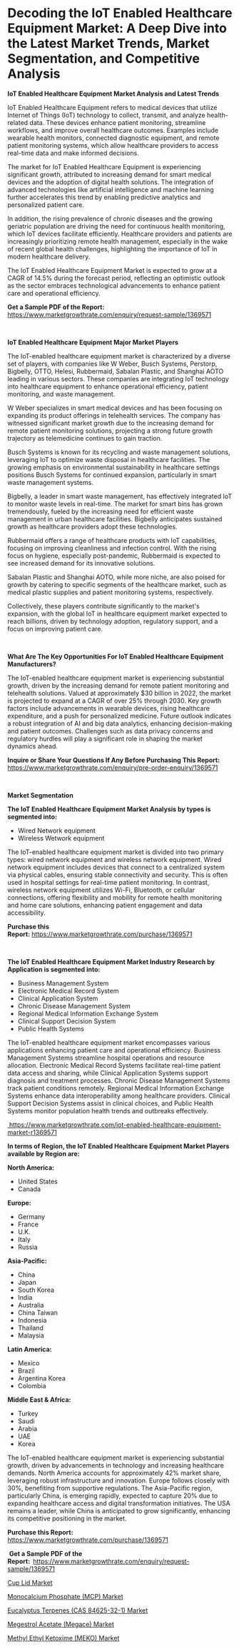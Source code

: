 <p><h1>Decoding the IoT Enabled Healthcare Equipment Market: A Deep Dive into the Latest Market Trends, Market Segmentation, and Competitive Analysis</h1></p><p><strong>IoT Enabled Healthcare Equipment Market Analysis and Latest Trends</strong></p>
<p><p>IoT Enabled Healthcare Equipment refers to medical devices that utilize Internet of Things (IoT) technology to collect, transmit, and analyze health-related data. These devices enhance patient monitoring, streamline workflows, and improve overall healthcare outcomes. Examples include wearable health monitors, connected diagnostic equipment, and remote patient monitoring systems, which allow healthcare providers to access real-time data and make informed decisions.</p><p>The market for IoT Enabled Healthcare Equipment is experiencing significant growth, attributed to increasing demand for smart medical devices and the adoption of digital health solutions. The integration of advanced technologies like artificial intelligence and machine learning further accelerates this trend by enabling predictive analytics and personalized patient care. </p><p>In addition, the rising prevalence of chronic diseases and the growing geriatric population are driving the need for continuous health monitoring, which IoT devices facilitate efficiently. Healthcare providers and patients are increasingly prioritizing remote health management, especially in the wake of recent global health challenges, highlighting the importance of IoT in modern healthcare delivery.</p><p>The IoT Enabled Healthcare Equipment Market is expected to grow at a CAGR of 14.5% during the forecast period, reflecting an optimistic outlook as the sector embraces technological advancements to enhance patient care and operational efficiency.</p></p>
<p><strong>Get a Sample PDF of the Report:&nbsp;</strong> <a href="https://www.marketgrowthrate.com/enquiry/request-sample/1369571">https://www.marketgrowthrate.com/enquiry/request-sample/1369571</a></p>
<p>&nbsp;</p>
<p><strong>IoT Enabled Healthcare Equipment Major Market Players</strong></p>
<p><p>The IoT-enabled healthcare equipment market is characterized by a diverse set of players, with companies like W Weber, Busch Systems, Perstorp, Bigbelly, OTTO, Helesi, Rubbermaid, Sabalan Plastic, and Shanghai AOTO leading in various sectors. These companies are integrating IoT technology into healthcare equipment to enhance operational efficiency, patient monitoring, and waste management.</p><p>W Weber specializes in smart medical devices and has been focusing on expanding its product offerings in telehealth services. The company has witnessed significant market growth due to the increasing demand for remote patient monitoring solutions, projecting a strong future growth trajectory as telemedicine continues to gain traction.</p><p>Busch Systems is known for its recycling and waste management solutions, leveraging IoT to optimize waste disposal in healthcare facilities. The growing emphasis on environmental sustainability in healthcare settings positions Busch Systems for continued expansion, particularly in smart waste management systems.</p><p>Bigbelly, a leader in smart waste management, has effectively integrated IoT to monitor waste levels in real-time. The market for smart bins has grown tremendously, fueled by the increasing need for efficient waste management in urban healthcare facilities. Bigbelly anticipates sustained growth as healthcare providers adopt these technologies.</p><p>Rubbermaid offers a range of healthcare products with IoT capabilities, focusing on improving cleanliness and infection control. With the rising focus on hygiene, especially post-pandemic, Rubbermaid is expected to see increased demand for its innovative solutions. </p><p>Sabalan Plastic and Shanghai AOTO, while more niche, are also poised for growth by catering to specific segments of the healthcare market, such as medical plastic supplies and patient monitoring systems, respectively.</p><p>Collectively, these players contribute significantly to the market's expansion, with the global IoT in healthcare equipment market expected to reach billions, driven by technology adoption, regulatory support, and a focus on improving patient care.</p></p>
<p>&nbsp;</p>
<p><strong>What Are The Key Opportunities For IoT Enabled Healthcare Equipment Manufacturers?</strong></p>
<p><p>The IoT-enabled healthcare equipment market is experiencing substantial growth, driven by the increasing demand for remote patient monitoring and telehealth solutions. Valued at approximately $30 billion in 2022, the market is projected to expand at a CAGR of over 25% through 2030. Key growth factors include advancements in wearable devices, rising healthcare expenditure, and a push for personalized medicine. Future outlook indicates a robust integration of AI and big data analytics, enhancing decision-making and patient outcomes. Challenges such as data privacy concerns and regulatory hurdles will play a significant role in shaping the market dynamics ahead.</p></p>
<p><strong>Inquire or Share Your Questions If Any Before Purchasing This Report:</strong> <a href="https://www.marketgrowthrate.com/enquiry/pre-order-enquiry/1369571">https://www.marketgrowthrate.com/enquiry/pre-order-enquiry/1369571</a></p>
<p>&nbsp;</p>
<p><strong>Market Segmentation</strong></p>
<p><strong>The IoT Enabled Healthcare Equipment Market Analysis by types is segmented into:</strong></p>
<p><ul><li>Wired Network equipment</li><li>Wireless Wetwork equipment</li></ul></p>
<p><p>The IoT-enabled healthcare equipment market is divided into two primary types: wired network equipment and wireless network equipment. Wired network equipment includes devices that connect to a centralized system via physical cables, ensuring stable connectivity and security. This is often used in hospital settings for real-time patient monitoring. In contrast, wireless network equipment utilizes Wi-Fi, Bluetooth, or cellular connections, offering flexibility and mobility for remote health monitoring and home care solutions, enhancing patient engagement and data accessibility.</p></p>
<p><strong>Purchase this Report:&nbsp;</strong><a href="https://www.marketgrowthrate.com/purchase/1369571">https://www.marketgrowthrate.com/purchase/1369571</a></p>
<p>&nbsp;</p>
<p><strong>The IoT Enabled Healthcare Equipment Market Industry Research by Application is segmented into:</strong></p>
<p><ul><li>Business Management System</li><li>Electronic Medical Record System</li><li>Clinical Application System</li><li>Chronic Disease Management System</li><li>Regional Medical Information Exchange System</li><li>Clinical Support Decision System</li><li>Public Health Systems</li></ul></p>
<p><p>The IoT-enabled healthcare equipment market encompasses various applications enhancing patient care and operational efficiency. Business Management Systems streamline hospital operations and resource allocation. Electronic Medical Record Systems facilitate real-time patient data access and sharing, while Clinical Application Systems support diagnosis and treatment processes. Chronic Disease Management Systems track patient conditions remotely. Regional Medical Information Exchange Systems enhance data interoperability among healthcare providers. Clinical Support Decision Systems assist in clinical choices, and Public Health Systems monitor population health trends and outbreaks effectively.</p></p>
<p><a href="https://www.marketgrowthrate.com/iot-enabled-healthcare-equipment-market-r1369571">&nbsp;https://www.marketgrowthrate.com/iot-enabled-healthcare-equipment-market-r1369571</a></p>
<p><strong>In terms of Region, the IoT Enabled Healthcare Equipment Market Players available by Region are:</strong></p>
<p>
    <p> <strong> North America: </strong>
        <ul>
            <li>United States</li>
            <li>Canada</li>
        </ul>
        </p> 
    <p> <strong> Europe: </strong>
        <ul>
            <li>Germany</li>
            <li>France</li>
            <li>U.K.</li>
            <li>Italy</li>
            <li>Russia</li>
        </ul>
        </p> 
    <p> <strong> Asia-Pacific: </strong>
        <ul>
            <li>China</li>
            <li>Japan</li>
            <li>South Korea</li>
            <li>India</li>
            <li>Australia</li>
            <li>China Taiwan</li>
            <li>Indonesia</li>
            <li>Thailand</li>
            <li>Malaysia</li>
        </ul>
        </p> 
    <p> <strong> Latin America: </strong>
        <ul>
            <li>Mexico</li>
            <li>Brazil</li>
            <li>Argentina Korea</li>
            <li>Colombia</li>
        </ul>
        </p> 
    <p> <strong> Middle East & Africa: </strong>
        <ul>
            <li>Turkey</li>
            <li>Saudi</li>
            <li>Arabia</li>
            <li>UAE</li>
            <li>Korea</li>
        </ul>
    </p>
    </p>
<p><p>The IoT-enabled healthcare equipment market is experiencing substantial growth, driven by advancements in technology and increasing healthcare demands. North America accounts for approximately 42% market share, leveraging robust infrastructure and innovation. Europe follows closely with 30%, benefiting from supportive regulations. The Asia-Pacific region, particularly China, is emerging rapidly, expected to capture 20% due to expanding healthcare access and digital transformation initiatives. The USA remains a leader, while China is anticipated to grow significantly, enhancing its competitive positioning in the market.</p></p>
<p><strong>Purchase this Report: </strong><a href="https://www.marketgrowthrate.com/purchase/1369571">https://www.marketgrowthrate.com/purchase/1369571</a></p>
<p>&nbsp;<strong>Get a Sample PDF of the Report:&nbsp;&nbsp;</strong><a href="https://www.marketgrowthrate.com/enquiry/request-sample/1369571">https://www.marketgrowthrate.com/enquiry/request-sample/1369571</a></p>
<p><strong></strong></p>
<p><p><a href="https://www.linkedin.com/pulse/what-innovations-shaping-cup-lid-market-application-types-h76zc">Cup Lid Market</a></p><p><a href="https://issuu.com/reportprime-2/docs/monocalcium-phosphate-mcp-market-si_6d8f10bc006681">Monocalcium Phosphate (MCP) Market</a></p><p><a href="https://github.com/tamvrosiya/Market-Research-Report-List-6/blob/main/eucalyptus-terpenes-cas-84625-32-1-market.md">Eucalyptus Terpenes (CAS 84625-32-1) Market</a></p><p><a href="https://medium.com/@vellajacobi2023/megestrol-acetate-megace-market-trends-and-strategic-market-insights-2024-2031-ac2b95b014c3?postPublishedType=repub">Megestrol Acetate (Megace) Market</a></p><p><a href="https://issuu.com/reportprime-2/docs/methyl-ethyl-ketoxime-meko-market-s_ac7e816fff0e84">Methyl Ethyl Ketoxime (MEKO) Market</a></p></p>